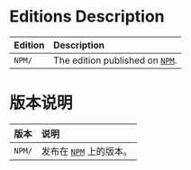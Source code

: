﻿
Editions Description
====================

| Edition | Description                               |
|:--------|:------------------------------------------|
| `NPM/`  | The edition published on [`NPM`][NPM-en]. |

[NPM-en]: https://www.npmjs.com/package/j-vue "Node Package Manager"

版本说明
========

| 版本    | 说明                                      |
|:--------|:------------------------------------------|
| `NPM/`  | 发布在 [`NPM`][NPM-zhs] 上的版本。        |

[NPM-zhs]: https://www.npmjs.com/package/j-vue "Node 包管理器"
